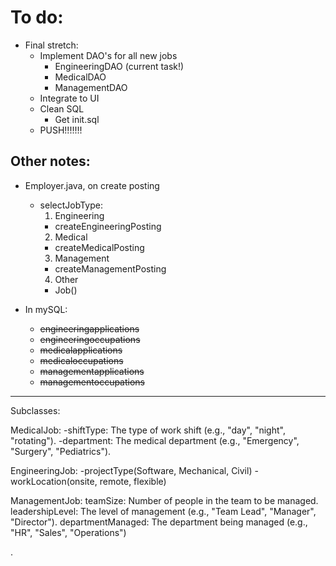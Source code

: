 # To do:

- Final stretch:
  - Implement DAO's for all new jobs
    - EngineeringDAO (current task!)
    - MedicalDAO
    - ManagementDAO
  - Integrate to UI
  - Clean SQL
    - Get init.sql
  - PUSH!!!!!!!


## Other notes:

- Employer.java, on create posting
  - selectJobType:
    1. Engineering
      - createEngineeringPosting
    2. Medical
      - createMedicalPosting
    3. Management
      - createManagementPosting
    4. Other
      - Job()


- In mySQL:
  - ~~engineeringapplications~~
  - ~~engineeringoccupations~~
  - ~~medicalapplications~~
  - ~~medicaloccupations~~
  - ~~managementapplications~~
  - ~~managementoccupations~~
--------------------------------------------------------------------------------------------------------

Subclasses:

MedicalJob:
-shiftType: The type of work shift (e.g., "day", "night", "rotating").
-department: The medical department (e.g., "Emergency", "Surgery", "Pediatrics").


EngineeringJob:
-projectType(Software, Mechanical, Civil)
-workLocation(onsite, remote, flexible)

ManagementJob:
teamSize: Number of people in the team to be managed.
leadershipLevel: The level of management (e.g., "Team Lead", "Manager", "Director").
departmentManaged: The department being managed (e.g., "HR", "Sales", "Operations")

.